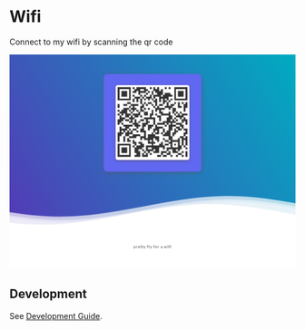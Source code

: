 # Wifi
Connect to my wifi by scanning the qr code

![Screenshot](./screenshot.jpg)

## Development

See [Development Guide](./DEVELOPMENT.md).

